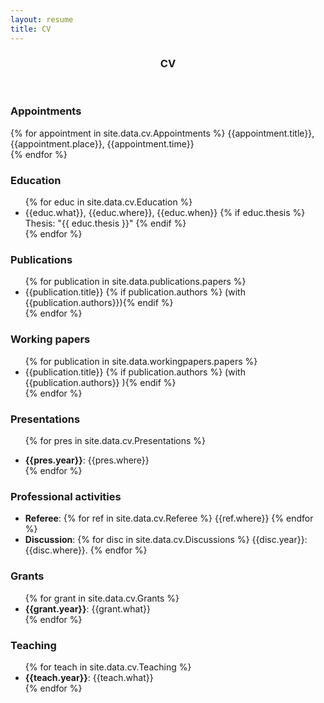 ```yaml
---
layout: resume
title: CV
---
```



<div class="cv">
        <header class="section-header">
          <h3>    CV</h3>
        </header>



<h3>Appointments</h3>

  {% for appointment in site.data.cv.Appointments %}
  {{appointment.title}}, {{appointment.place}}, {{appointment.time}} <br>
  {% endfor %}
  
<h3>Education</h3>
  
<ul class="empty-list">
    {% for educ in site.data.cv.Education %}
  <li>{{educ.what}}, {{educ.where}}, {{educ.when}} 
  {% if educ.thesis %}
  <br><span class=indent>Thesis: "{{ educ.thesis }}"</span>
  {% endif %}
</li> 
  {% endfor %}
</ul>
  
  
<h3>Publications</h3>
  <ul>
  {% for publication in site.data.publications.papers %}
  <li>{{publication.title}} {% if publication.authors %} (with {{publication.authors}}){% endif %}</li>
  {% endfor %}

</ul>
  
  
<h3>Working papers</h3>
  <ul>
  {% for publication in site.data.workingpapers.papers %}
    <li>{{publication.title}}  {% if publication.authors %} (with {{publication.authors}} ){% endif %}</li>
  {% endfor %}
</ul>

  
  

  
  
<h3>Presentations</h3>
  <ul class="empty-list">
 
  {% for pres in site.data.cv.Presentations %}
  <li><b>{{pres.year}}</b>: {{pres.where}} </li>
  {% endfor %}
</ul>
  
  
   
<h3>Professional activities</h3>
  <ul class="empty-list">
<li><b>Referee</b>: {% for ref in site.data.cv.Referee %} {{ref.where}} {% endfor %}<br></li>
<li><b>Discussion</b>: 
  {% for disc in site.data.cv.Discussions %}
  {{disc.year}}: {{disc.where}}.
  {% endfor %}
</li>  
</ul>
    
<h3>Grants</h3>
  <ul class="empty-list">
  {% for grant in site.data.cv.Grants %}
  <li><b>{{grant.year}}</b>: {{grant.what}} </li>
  {% endfor %}
  </ul>
 <h3>Teaching</h3>
  <ul class="empty-list">
  {% for teach in site.data.cv.Teaching %}
    <li><b>{{teach.year}}</b>: {{teach.what}} </li>
  {% endfor %}
    </ul>
</div>